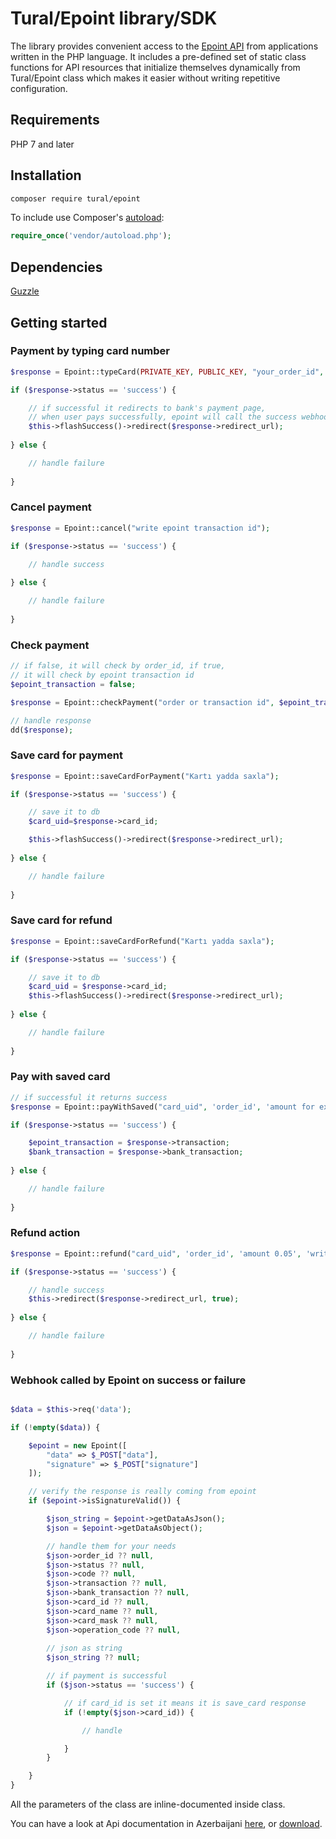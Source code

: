 # Tural/Epoint library/SDK

The library provides convenient access to the [Epoint API](https://epoint.az) from applications written in the PHP language. It includes a pre-defined set of static class functions for API resources that initialize themselves dynamically from Tural/Epoint class
which makes it easier without writing repetitive configuration.

## Requirements

PHP 7 and later

## Installation

```bash
composer require tural/epoint
```

To include use Composer's [autoload](https://getcomposer.org/doc/01-basic-usage.md#autoloading):

```php
require_once('vendor/autoload.php');
```

## Dependencies

[Guzzle](https://github.com/php-http/guzzle6-adapter)

## Getting started

### Payment by typing card number

```php
$response = Epoint::typeCard(PRIVATE_KEY, PUBLIC_KEY, "your_order_id", '0.01', 'Test payment');

if ($response->status == 'success') {

    // if successful it redirects to bank's payment page,
    // when user pays successfully, epoint will call the success webhook you provided
    $this->flashSuccess()->redirect($response->redirect_url);
    
} else {

    // handle failure
    
}
```

### Cancel payment

```php
$response = Epoint::cancel("write epoint transaction id");

if ($response->status == 'success') {

    // handle success
    
} else {

    // handle failure
    
}
```

### Check payment

```php
// if false, it will check by order_id, if true,
// it will check by epoint transaction id
$epoint_transaction = false;

$response = Epoint::checkPayment("order or transaction id", $epoint_transaction);

// handle response
dd($response);
```

### Save card for payment

```php
$response = Epoint::saveCardForPayment("Kartı yadda saxla");

if ($response->status == 'success') {

    // save it to db
    $card_uid=$response->card_id;

    $this->flashSuccess()->redirect($response->redirect_url);
    
} else {

    // handle failure
    
}
```

### Save card for refund

```php
$response = Epoint::saveCardForRefund("Kartı yadda saxla");

if ($response->status == 'success') {

    // save it to db
    $card_uid = $response->card_id;
    $this->flashSuccess()->redirect($response->redirect_url);
    
} else {

    // handle failure
    
}
```

### Pay with saved card

```php
// if successful it returns success
$response = Epoint::payWithSaved("card_uid", 'order_id', 'amount for ex. 0.01', 'write description');

if ($response->status == 'success') {

    $epoint_transaction = $response->transaction;
    $bank_transaction = $response->bank_transaction;
    
} else {

    // handle failure
    
}
```

### Refund action

```php
$response = Epoint::refund("card_uid", 'order_id', 'amount 0.05', 'write description');

if ($response->status == 'success') {

    // handle success
    $this->redirect($response->redirect_url, true);
    
} else {

    // handle failure
    
}
```

### Webhook called by Epoint on success or failure

```php

$data = $this->req('data');

if (!empty($data)) {

    $epoint = new Epoint([
        "data" => $_POST["data"], 
        "signature" => $_POST["signature"]
    ]);

    // verify the response is really coming from epoint
    if ($epoint->isSignatureValid()) {

        $json_string = $epoint->getDataAsJson();
        $json = $epoint->getDataAsObject();

        // handle them for your needs
        $json->order_id ?? null,
        $json->status ?? null, 
        $json->code ?? null, 
        $json->transaction ?? null, 
        $json->bank_transaction ?? null, 
        $json->card_id ?? null, 
        $json->card_name ?? null, 
        $json->card_mask ?? null, 
        $json->operation_code ?? null, 
        
        // json as string
        $json_string ?? null;

        // if payment is successful
        if ($json->status == 'success') {

            // if card_id is set it means it is save_card response
            if (!empty($json->card_id)) {

                // handle

            }
        }

    }
}
```

All the parameters of the class are inline-documented inside class.

You can have a look at Api documentation in Azerbaijani [here](https://github.com/tural-esger/epoint/blob/master/Epoint%20API%20Documentation%20az.pdf), or [download](https://github.com/tural-esger/epoint/raw/master/Epoint%20API%20Documentation%20az.pdf).
